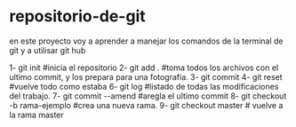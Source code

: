 # repositorio-de-git
en este proyecto voy a aprender a manejar los comandos de la terminal de git y a utilisar git hub

1- git init 
#inicia el repositorio 
2- git add . 
#toma todos los archivos con el ultimo commit, y los prepara para una fotografia. 
3- git commit
4- git reset #vuelve todo como estaba
6- git log #listado de todas las modificaciones del trabajo. 
7- git commit --amend #aregla el ultimo commit
8- git checkout -b rama-ejemplo #crea una nueva rama.
9- git checkout master # vuelve a la rama master